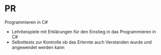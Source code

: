 # PR
Programmieren in C#
+ Lehrbeispiele mit Erklärungen für den Einstieg in das Programmieren in C#
+ Selbsttests zur Kontrolle ob das Erlernte auch Verstanden wurde und angewendet werden kann
